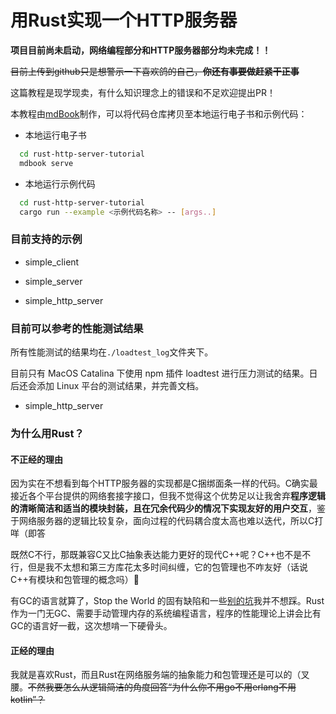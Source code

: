 # 用Rust实现一个HTTP服务器

**项目目前尚未启动，网络编程部分和HTTP服务器部分均未完成！！**

~~目前上传到github只是想警示一下喜欢鸽的自己，**你还有事要做赶紧干正事**~~

这篇教程是现学现卖，有什么知识理念上的错误和不足欢迎提出PR！

本教程由[mdBook](https://github.com/rust-lang/mdBook)制作，可以将代码仓库拷贝至本地运行电子书和示例代码：

- 本地运行电子书

```bash
  cd rust-http-server-tutorial
  mdbook serve
```

- 本地运行示例代码

```bash
  cd rust-http-server-tutorial
  cargo run --example <示例代码名称> -- [args..]
```

### 目前支持的示例

- simple_client

- simple_server

- simple_http_server

### 目前可以参考的性能测试结果

所有性能测试的结果均在``./loadtest_log``文件夹下。

目前只有 MacOS Catalina 下使用 npm 插件 loadtest 进行压力测试的结果。日后还会添加 Linux 平台的测试结果，并完善文档。

- simple_http_server


### 为什么用Rust？

#### 不正经的理由

因为实在不想看到每个HTTP服务器的实现都是C捆绑面条一样的代码。C确实最接近各个平台提供的网络套接字接口，但我不觉得这个优势足以让我舍弃**程序逻辑的清晰简洁和适当的模块封装，且在冗余代码少的情况下实现友好的用户交互**，鉴于网络服务器的逻辑比较复杂，面向过程的代码耦合度太高也难以迭代，所以C打咩（即答

既然C不行，那既兼容C又比C抽象表达能力更好的现代C++呢？C++也不是不行，但是我不太想和第三方库花太多时间纠缠，它的包管理也不咋友好（话说C++有模块和包管理的概念吗）🤔

有GC的语言就算了，Stop the World 的固有缺陷和一些[别的坑](https://blog.discord.com/why-discord-is-switching-from-go-to-rust-a190bbca2b1f)我并不想踩。Rust作为一门无GC、需要手动管理内存的系统编程语言，程序的性能理论上讲会比有GC的语言好一截，这次想啃一下硬骨头。

#### 正经的理由

我就是喜欢Rust，而且Rust在网络服务端的抽象能力和包管理还是可以的（叉腰。~~不然我要怎么从逻辑简洁的角度回答“为什么你不用go不用erlang不用kotlin”？~~



<!-- 可能你会觉得我是不是把“不正经的理由”和“正经的理由”给写反了，这还真不是。我要不是中意一门语言，哪会上手就干还顺带说一堆好话（用Rust写的缺点也是存在的）？如果我是C或者C++的布道者，我自然也能找到理由¯\_(ツ)_/¯ -->


